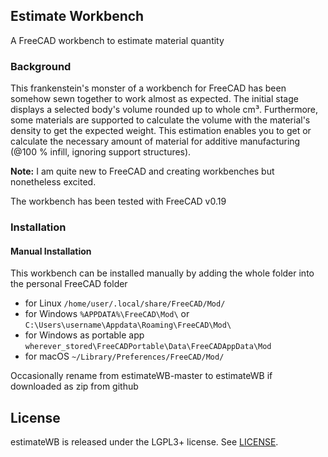 ## Estimate Workbench 

A FreeCAD workbench to estimate material quantity

### Background
This frankenstein's monster of a workbench for FreeCAD has been somehow sewn together to work almost as expected. The initial stage displays a selected body's volume rounded up to whole cm³. Furthermore, some materials are supported to calculate the volume with the material's density to get the expected weight. This estimation enables you to get or calculate the necessary amount of material for additive manufacturing (@100 % infill, ignoring support structures).

**Note:** I am quite new to FreeCAD and creating workbenches but nonetheless excited.

The workbench has been tested with FreeCAD v0.19

### Installation 

#### Manual Installation

This workbench can be installed manually by adding the whole folder into the personal FreeCAD folder

- for Linux `/home/user/.local/share/FreeCAD/Mod/`
- for Windows `%APPDATA%\FreeCAD\Mod\` or `C:\Users\username\Appdata\Roaming\FreeCAD\Mod\`
- for Windows as portable app `wherever_stored\FreeCADPortable\Data\FreeCADAppData\Mod`
- for macOS `~/Library/Preferences/FreeCAD/Mod/`

Occasionally rename from estimateWB-master to estimateWB if downloaded as zip from github

## License

estimateWB is released under the LGPL3+ license. See [LICENSE](LICENSE).
